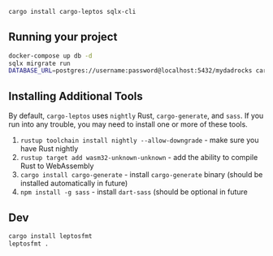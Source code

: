 ```bash
cargo install cargo-leptos sqlx-cli
```
## Running your project

```bash
docker-compose up db -d
sqlx mirgrate run
DATABASE_URL=postgres://username:password@localhost:5432/mydadrocks cargo leptos watch
```

## Installing Additional Tools

By default, `cargo-leptos` uses `nightly` Rust, `cargo-generate`, and `sass`. If you run into any trouble, you may need to install one or more of these tools.

1. `rustup toolchain install nightly --allow-downgrade` - make sure you have Rust nightly
2. `rustup target add wasm32-unknown-unknown` - add the ability to compile Rust to WebAssembly
3. `cargo install cargo-generate` - install `cargo-generate` binary (should be installed automatically in future)
4. `npm install -g sass` - install `dart-sass` (should be optional in future

## Dev

```bash
cargo install leptosfmt
leptosfmt .
```